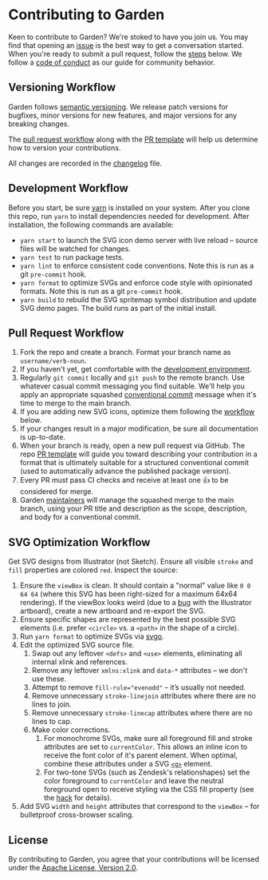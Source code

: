 # Contributing to Garden

Keen to contribute to Garden? We're stoked to have you join us. You may
find that opening an
[issue](https://github.com/zendeskgarden/svg-icons/issues) is the best
way to get a conversation started. When you're ready to submit a pull
request, follow the [steps](#pull-request-workflow) below. We follow a
[code of conduct](CODE_OF_CONDUCT.md) as our guide for community
behavior.

## Versioning Workflow

Garden follows [semantic versioning](https://semver.org/). We release
patch versions for bugfixes, minor versions for new features, and major
versions for any breaking changes.

The [pull request workflow](#pull-request-workflow) along with the [PR
template](PULL_REQUEST_TEMPLATE.md) will help us determine how to
version your contributions.

All changes are recorded in the [changelog](../CHANGELOG.md) file.

## Development Workflow

Before you start, be sure [yarn](https://yarnpkg.com/en/) is installed
on your system. After you clone this repo, run `yarn` to install
dependencies needed for development. After installation, the following
commands are available:

* `yarn start` to launch the SVG icon demo server with live reload
  – source files will be watched for changes.
* `yarn test` to run package tests.
* `yarn lint` to enforce consistent code conventions. Note this is run
  as a git `pre-commit` hook.
* `yarn format` to optimize SVGs and enforce code style with opinionated
  formats. Note this is run as a git `pre-commit` hook.
* `yarn build` to rebuild the SVG spritemap symbol distribution and
  update SVG demo pages. The build runs as part of the initial install.

## Pull Request Workflow

1. Fork the repo and create a branch. Format your branch name as
   `username/verb-noun`.
1. If you haven't yet, get comfortable with the [development
   environment](#development-workflow).
1. Regularly `git commit` locally and `git push` to the remote branch.
   Use whatever casual commit messaging you find suitable. We'll help
   you apply an appropriate squashed [conventional
   commit](https://conventionalcommits.org/) message when it's time to
   merge to the main branch.
1. If you are adding new SVG icons, optimize them following the
   [workflow](svg-optimization-workflow) below.
1. If your changes result in a major modification, be sure all
   documentation is up-to-date.
1. When your branch is ready, open a new pull request via GitHub.
   The repo [PR template](PULL_REQUEST_TEMPLATE.md) will guide you
   toward describing your contribution in a format that is ultimately
   suitable for a structured conventional commit (used to automatically
   advance the published package version).
1. Every PR must pass CI checks and receive at least one :+1: to be
   considered for merge.
1. Garden
   [maintainers](https://github.com/orgs/zendeskgarden/teams/maintainers)
   will manage the squashed merge to the main branch, using your PR title and
   description as the scope, description, and body for a conventional
   commit.

## SVG Optimization Workflow

Get SVG designs from Illustrator (not Sketch). Ensure all visible
`stroke` and `fill` properties are colored `red`. Inspect the source:

1. Ensure the `viewBox` is clean. It should contain a "normal" value
   like `0 0 64 64` (where this SVG has been right-sized for a maximum
   64x64 rendering). If the viewBox looks weird (due to a
   [bug](http://graphicdesign.stackexchange.com/questions/39505/illustrator-exporting-svg-viewbox-doesnt-match-artboard-size)
   with the Illustrator artboard), create a new artboard and re-export
   the SVG.
1. Ensure specific shapes are represented by the best possible SVG
   elements (i.e. prefer `<circle>` vs. a `<path>` in the shape of a
   circle).
1. Run `yarn format` to optimize SVGs via
   [svgo](https://www.npmjs.com/package/svgo).
1. Edit the optimized SVG source file.
    1. Swap out any leftover `<defs>` and `<use>` elements, eliminating
       all internal xlink and references.
    1. Remove any leftover `xmlns:xlink` and `data-*` attributes – we
       don't use these.
    1. Attempt to remove `fill-rule="evenodd"` – it’s usually not
       needed.
    1. Remove unnecessary `stroke-linejoin` attributes where there are
       no lines to join.
    1. Remove unnecessary `stroke-linecap` attributes where there are no
       lines to cap.
    1. Make color corrections.
        1. For monochrome SVGs, make sure all foreground fill and
           stroke attributes are set to `currentColor`. This allows
           an inline icon to receive the font color of it's parent
           element. When optimal, combine these attributes under a SVG
           [`<g>`](https://developer.mozilla.org/en-US/docs/Web/SVG/Element/g)
           element.
        1. For two-tone SVGs (such as Zendesk's relationshapes) set
           the color foreground to `currentColor` and leave the neutral
           foreground open to receive styling via the CSS fill property
           (see the
           [hack](https://css-tricks.com/lodge/svg/21-get-two-colors-use/)
           for details).
1. Add SVG `width` and `height` attributes that correspond to the
   `viewBox` – for bulletproof cross-browser scaling.

## License

By contributing to Garden, you agree that your contributions will be
licensed under the [Apache License, Version 2.0](../LICENSE.md).
